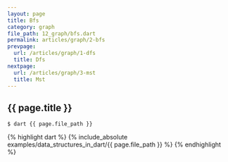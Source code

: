 ```yaml
---
layout: page
title: Bfs
category: graph
file_path: 12_graph/bfs.dart
permalink: articles/graph/2-bfs
prevpage:
  url: /articles/graph/1-dfs
  title: Dfs
nextpage:
  url: /articles/graph/3-mst
  title: Mst
---
```


## {{ page.title }}

```terminal
$ dart {{ page.file_path }}
```      


{% highlight dart %}
{% include_absolute examples/data_structures_in_dart/{{ page.file_path }} %}
{% endhighlight %}      
